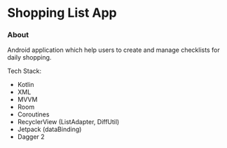 # Shopping List App

### About
Android application which help users to create and manage checklists for daily shopping.

Tech Stack:
* Kotlin
* XML
* MVVM
* Room
* Coroutines
* RecyclerView (ListAdapter, DiffUtil)
* Jetpack (dataBinding)
* Dagger 2
